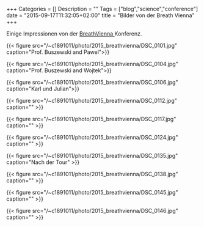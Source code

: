 +++
Categories = []
Description = ""
Tags = ["blog","science","conference"]
date = "2015-09-17T11:32:05+02:00"
title = "Bilder von der Breath Vienna"
+++

Einige Impressionen von der [ BreathVienna ](http://breathvienna.at) Konferenz.

{{< figure src="/~c1891011/photo/2015_breathvienna/DSC_0101.jpg" caption="Prof. Buszewski and Pawel">}}

{{< figure src="/~c1891011/photo/2015_breathvienna/DSC_0104.jpg" caption="Prof. Buszewski and Wojtek">}}

{{< figure src="/~c1891011/photo/2015_breathvienna/DSC_0106.jpg" caption="Karl und Julian">}}

{{< figure src="/~c1891011/photo/2015_breathvienna/DSC_0112.jpg" caption="" >}}

{{< figure src="/~c1891011/photo/2015_breathvienna/DSC_0117.jpg" caption="" >}}

{{< figure src="/~c1891011/photo/2015_breathvienna/DSC_0124.jpg" caption="" >}}

{{< figure src="/~c1891011/photo/2015_breathvienna/DSC_0135.jpg" caption="Nach der Tour" >}}

{{< figure src="/~c1891011/photo/2015_breathvienna/DSC_0138.jpg" caption="" >}}

{{< figure src="/~c1891011/photo/2015_breathvienna/DSC_0145.jpg" caption="" >}}

{{< figure src="/~c1891011/photo/2015_breathvienna/DSC_0146.jpg" caption="" >}}

